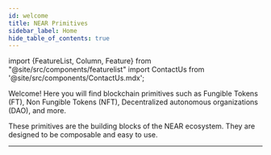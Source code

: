 ```yaml
---
id: welcome
title: NEAR Primitives
sidebar_label: Home
hide_table_of_contents: true
---
```


import {FeatureList, Column, Feature} from "@site/src/components/featurelist"
import ContactUs from '@site/src/components/ContactUs.mdx';

Welcome! Here you will find blockchain primitives such as Fungible Tokens (FT), Non Fungible Tokens (NFT), Decentralized autonomous organizations (DAO), and more.

These primitives are the building blocks of the NEAR ecosystem. They are designed to be composable and easy to use.

***

<ContactUs />
